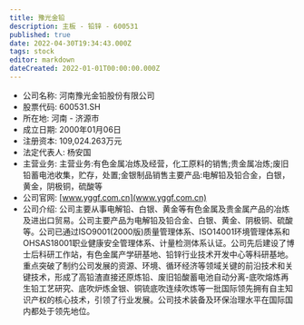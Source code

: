 ```yaml
---
title: 豫光金铅
description: 主板 - 铅锌 - 600531
published: true
date: 2022-04-30T19:34:43.000Z
tags: stock
editor: markdown
dateCreated: 2022-01-01T00:00:00.000Z
---
```


- 公司名称: 河南豫光金铅股份有限公司
- 股票代码: 600531.SH
- 所在地: 河南 - 济源市
- 成立日期: 2000年01月06日
- 注册资本: 109,024.263万元
- 法定代表人: 杨安国
- 主营业务: 主营业务:有色金属冶炼及经营，化工原料的销售;贵金属冶炼;废旧铅蓄电池收集，贮存，处置;金银制品销售主要产品:电解铅及铅合金，白银，黄金，阴极铜，硫酸等
- 公司官网: [www.yggf.com.cn](www.yggf.com.cn)
- 公司介绍: 公司主要从事电解铅、白银、黄金等有色金属及贵金属产品的冶炼及进出口贸易。公司主要产品为电解铅及铅合金、白银、黄金、阴极铜、硫酸等。公司已通过ISO9001(2000版)质量管理体系、ISO14001环境管理体系和OHSAS18001职业健康安全管理体系、计量检测体系认证。公司先后建设了博士后科研工作站，有色金属产学研基地、铅锌行业技术开发中心等科研基地。重点突破了制约公司发展的资源、环境、循环经济等领域关键的前沿技术和关键技术，形成了高铅渣直接还原炼铅、废旧铅酸蓄电池自动分离-底吹熔炼再生铅工艺研究、底吹炉炼金银、铜锍底吹连续吹炼等一批国际领先拥有自主知识产权的核心技术，引领了行业发展。公司技术装备及环保治理水平在国际国内都处于领先地位。


